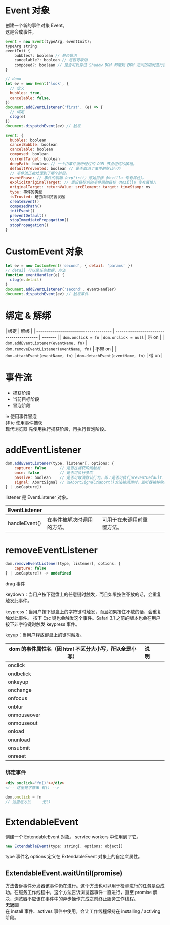 # Event 对象

创建一个新的事件对象 Event。  
这是合成事件。

```js
event = new Event(typeArg, eventInit);
typeArg string
eventInit {
    bubbles?: boolean // 是否冒泡
    cancelable?: boolean // 是否可取消
    composed?: boolean // 是否可以穿过 Shadow DOM 和常规 DOM 之间的隔阂进行冒泡。
}
```

```js
// demo
let ev = new Event('look', {
  // 定义
  bubbles: true,
  cancelable: false,
})
document.addEventListener('first', (e) => {
  // 绑定
  clog(e)
})
document.dispatchEvent(ev) // 触发
```

```js
Event: {
  bubbles: boolean
  cancelBubble: boolean
  cancelable: boolean
  composed: boolean
  currentTarget: boolean
  deepPath: boolean // 一个由事件流所经过的 DOM 节点组成的数组。
  defaultPrevented: boolean // 是否取消了事件的默认行为
  // 事件流正被处理到了哪个阶段。
  eventPhase: // 事件的明确（explicit）原始目标（Mozilla 专有属性）。
  explicitOriginalTarget: // 重设目标前的事件原始目标（Mozilla 专有属性）。
  originalTarget: returnValue: srcElement: target: timeStamp: ms
  type: 事件的类型
  isTrusted: 是否由浏览器发起
  createEvent()
  composedPath()
  initEvent()
  preventDefault()
  stopImmediatePropagation()
  stopPropagation()
}
```

# CustomEvent 对象

```js
let ev = new CustomEvent('second', { detail: 'params' })
// detail 可以是任务数据、方法
function eventHandler(e) {
  clog(e.detail)
}
document.addEventListener('second', eventHandler)
document.dispatchEvent(ev) // 触发事件
```

# 绑定 & 解绑

| 绑定                                  | 解绑                                     |
| ------------------------------------- | ---------------------------------------- | ------- |
| `dom.onclick = fn`                    | `dom.onclick = null`                     | 带 on   |
| `dom.addEventListener(eventName, fn)` | `dom.removeEventListener(eventName, fn)` | 不带 on |
| `dom.attachEvent(eventName, fn)`      | `dom.detachEvent(eventName, fn)`         | 带 on   |

# 事件流

- 捕获阶段
- 当前目标阶段
- 冒泡阶段

ie 使用事件冒泡  
非 ie 使用事件捕获  
现代浏览器 先使用执行捕获阶段，再执行冒泡阶段。

# addEventListener

```js
dom.addEventListener(type, listener[, options: {
    capture: false      // 是否在捕获阶段触发
    once: false         // 是否可执行多次
    passive: boolean    // 是否可取消默认行为。即：是否可执行preventDefault.
    signal: AbortSignal // 当AbortSignal的abort()方法被调用时，监听器被移除。
} | useCapture])
```

listener 是 EventListener 对象。

| EventListener |                            |                            |     |     |
| ------------- | -------------------------- | -------------------------- | --- | --- |
| handleEvent() | 在事件被解决时调用的方法。 | 可用于在未调用前重置方法。 |     |     |

# removeEventListener

```js
dom.removeEventListener(type, listener[, options: {
    capture: false
} | useCapture]) -> undefined
```

drag 事件

keydown：当用户按下键盘上的任意键时触发，而且如果按住不放的话，会重复触发此事件。

keypress：当用户按下键盘上的字符键时触发，而且如果按住不放的话，会重复触发此事件。 按下 Esc 键也会触发这个事件。Safari 3.1 之前的版本也会在用户按下非字符键时触发 keypress 事件。

keyup：当用户释放键盘上的键时触发。

| dom 的事件属性名（因 html 不区分大小写，所以全是小写） | 说明 |     |     |
| ------------------------------------------------------ | ---- | --- | --- |
| onclick                                                |      |     |     |
| ondbclick                                              |      |     |     |
| onkeyup                                                |      |     |     |
| onchange                                               |      |     |     |
| onfocus                                                |      |     |     |
| onblur                                                 |      |     |     |
| onmouseover                                            |      |     |     |
| onmouseout                                             |      |     |     |
| onload                                                 |      |     |     |
| onunload                                               |      |     |     |
| onsubmit                                               |      |     |     |
| onreset                                                |      |     |     |

### 绑定事件

```html
<div onclick="fn()"></div>
<!-- 这里是字符串 有() -->
```

```js
dom.onclick = fn
// 这里是方法     无()
```

# ExtendableEvent

创建一个 ExtendableEvent 对象。
service workers 中使用到了它。

```js
new ExtendableEvent(type: string[, options: object])
```

type 事件名
options 定义在 ExtendableEvent 对象上的自定义属性。

## ExtendableEvent.waitUntil(promise)

方法告诉事件分发器该事件仍在进行。这个方法也可以用于检测进行的任务是否成功。在服务工作线程中，这个方法告诉浏览器事件一直进行，直至 promise 解决，浏览器不应该在事件中的异步操作完成之前终止服务工作线程。  
**无返回**  
在 install 事件、actives 事件中使用，会让工作线程保持在 installing / activing 阶段。
